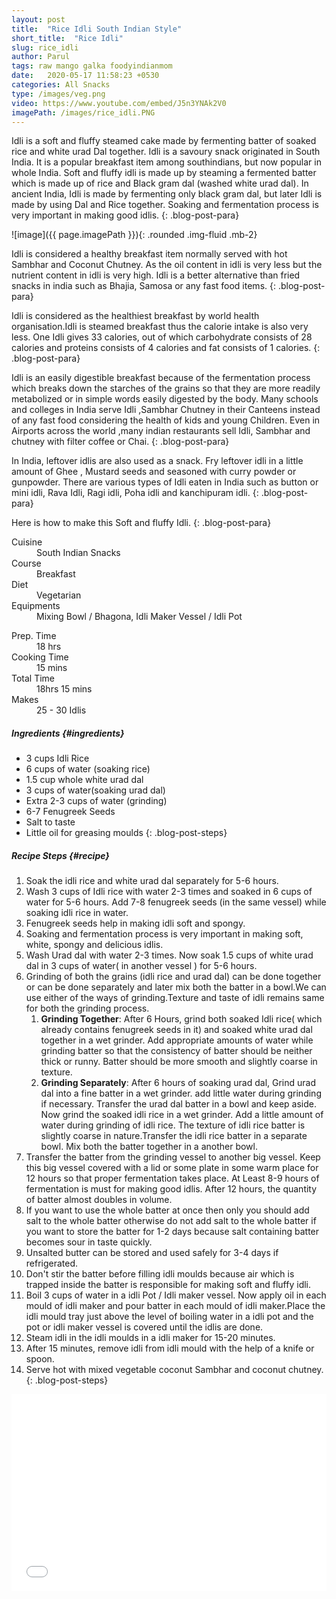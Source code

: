 ```yaml
---
layout: post
title:  "Rice Idli South Indian Style"
short_title:  "Rice Idli"
slug: rice_idli
author: Parul
tags: raw mango galka foodyindianmom
date:   2020-05-17 11:58:23 +0530
categories: All Snacks
type: /images/veg.png
video: https://www.youtube.com/embed/J5n3YNAk2V0
imagePath: /images/rice_idli.PNG
---
```


Idli is a soft and fluffy steamed cake made by fermenting batter of soaked rice and white urad Dal together. Idli is a savoury snack originated in South India. It is a popular breakfast item among southindians, but now popular in whole India. Soft and fluffy idli is made up by steaming a fermented batter which  is made up of rice and Black gram dal (washed white urad dal). In ancient India, Idli is made by fermenting only black gram dal, but later Idli is made by using Dal and Rice together. Soaking and fermentation process is very important in making good idlis.
{: .blog-post-para}

![image]({{ page.imagePath }}){: .rounded .img-fluid .mb-2}

Idli is considered a healthy breakfast item normally served with hot Sambhar and Coconut Chutney. As the oil content in idli is very less but the nutrient content in idli  is very high. Idli is a better alternative than fried snacks in india such as Bhajia, Samosa or any fast food items.
{: .blog-post-para}

Idli is considered as the healthiest breakfast by world health organisation.Idli is steamed breakfast thus the calorie intake is also very less. One Idli gives 33 calories, out of which carbohydrate consists of 28 calories and proteins consists of 4 calories and fat consists of 1 calories.
{: .blog-post-para}

Idli is an easily digestible breakfast because of the fermentation process which breaks down the starches of the grains so that they are more readily metabolized or in simple words easily digested by the body. Many schools and colleges in India serve Idli ,Sambhar Chutney in their Canteens instead of any fast food considering the health of kids and young Children. Even in Airports across the world ,many indian restaurants sell Idli, Sambhar and chutney with filter coffee or Chai.
{: .blog-post-para}

In India, leftover idlis are also used as a snack. Fry leftover idli in a little amount of Ghee , Mustard seeds and seasoned with curry powder or gunpowder. There are various types of Idli eaten in India such as button or mini idli, Rava Idli, Ragi idli, Poha idli and kanchipuram idli.
{: .blog-post-para}

Here is how to make this Soft and fluffy Idli.
{: .blog-post-para}

<div class="row">
    <div class="col-md-6">
        <dl class="row">
            <dt class="col-sm-4">Cuisine</dt><dd class="col-sm-7">South Indian Snacks</dd>
            <dt class="col-sm-4">Course</dt><dd class="col-sm-7">Breakfast</dd>
            <dt class="col-sm-4">Diet</dt><dd class="col-sm-7">Vegetarian</dd>
            <dt class="col-sm-4">Equipments</dt><dd class="col-sm-7">Mixing Bowl / Bhagona, Idli Maker Vessel / Idli Pot</dd>
        </dl>
    </div>
    <div class="col-md-6">
        <dl class="row">
            <dt class="col-sm-5">Prep. Time</dt><dd class="col-sm-7">18 hrs</dd>
            <dt class="col-sm-5">Cooking Time</dt><dd class="col-sm-7">15 mins</dd>
            <dt class="col-sm-5">Total Time</dt><dd class="col-sm-7">18hrs 15 mins</dd>
            <dt class="col-sm-5">Makes</dt><dd class="col-sm-7">25 - 30 Idlis</dd>
        </dl>
    </div>
</div>

##### **Ingredients** {#ingredients}
- 3 cups Idli Rice
- 6 cups of water (soaking rice)
- 1.5 cup whole white urad dal
- 3 cups of water(soaking urad dal)
- Extra 2-3 cups of water (grinding)
- 6-7 Fenugreek Seeds
- Salt to taste
- Little oil for greasing moulds
{: .blog-post-steps}

##### **Recipe Steps** {#recipe}
1. Soak the idli rice and white urad dal separately for 5-6 hours.
1. Wash 3 cups of Idli rice with water 2-3 times and soaked in 6 cups of  water for 5-6 hours. Add 7-8 fenugreek seeds (in the  same vessel)  while soaking idli rice in water.
1. Fenugreek seeds help in making idli soft and spongy.
1. Soaking and fermentation process is very important in making soft, white, spongy  and delicious idlis.
1. Wash Urad dal with water 2-3 times. Now soak 1.5 cups of  white urad dal in 3 cups of water( in another vessel ) for 5-6 hours.
1. Grinding of both the grains (idli rice and urad dal) can be done together or can be done separately and later mix both the batter in a bowl.We can use either of the ways of grinding.Texture and taste of idli remains same for both the grinding process.            
    1. <b>Grinding Together</b>: After 6 Hours, grind both soaked Idli rice( which already contains fenugreek seeds in it) and soaked white urad dal together in a wet grinder. Add appropriate amounts of water while grinding batter so that the consistency of batter should be neither thick or runny. Batter should be more smooth and slightly coarse in texture.
    1. <b>Grinding Separately</b>: After 6 hours of soaking urad dal, Grind urad dal into a fine batter in a wet grinder. add little water during grinding if necessary. Transfer the urad dal batter in a bowl and keep aside. Now grind the soaked idli rice in a wet grinder. Add a little amount of water during grinding of idli rice. The texture of idli rice batter is slightly coarse in nature.Transfer the idli rice batter in a separate bowl. Mix both the batter together in a another bowl.
1. Transfer the batter from the grinding vessel to another big vessel. Keep this big vessel  covered with a lid or some plate in some warm place for 12 hours so that proper fermentation takes place. At Least 8-9 hours of fermentation is must for making good idlis. After 12 hours, the quantity of batter almost  doubles in volume.
1. If you want to use the whole batter at once then only you should add salt to the whole batter otherwise do not add salt to the whole batter if you want to store the batter for 1-2 days because salt containing batter becomes sour in taste quickly.
1. Unsalted butter can be stored and used safely for 3-4 days if refrigerated.
1. Don't stir the batter before filling idli moulds because air which is trapped inside the batter is responsible for making soft  and fluffy idli.
1. Boil 3 cups of water in a idli Pot / Idli maker vessel. Now apply oil in each mould of idli maker and pour batter in each mould of idli maker.Place the idli mould tray just above the level of boiling water in a idli pot and the pot or idli maker vessel is covered until the idlis are done.
1. Steam idli in the idli moulds in a idli maker for 15-20 minutes.
1. After 15 minutes, remove idli from idli mould with the help of a knife or spoon.
1. Serve hot with mixed vegetable  coconut Sambhar and coconut chutney.
{: .blog-post-steps}

<div class="row" id="video">
    <div class="col-md-12">
        <div class="embed-responsive embed-responsive-16by9">
            <iframe width="100%" height="315" src="{{page.video}}" frameborder="0" allow="accelerometer; autoplay; encrypted-media; gyroscope; picture-in-picture" allowfullscreen></iframe>
        </div>
    </div>
</div>
<br>
